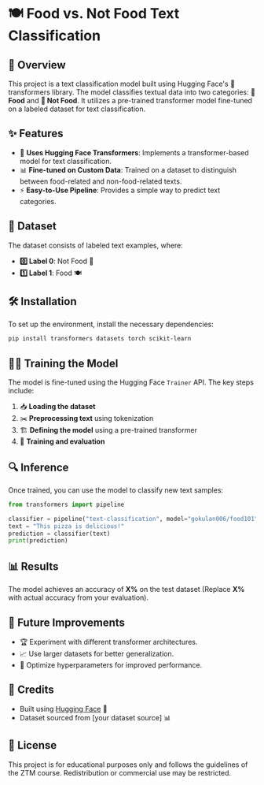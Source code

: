 # 🍽️ Food vs. Not Food Text Classification

## 📌 Overview
This project is a text classification model built using Hugging Face's 🤗 transformers library. The model classifies textual data into two categories: **🍕 Food** and **🚫 Not Food**. It utilizes a pre-trained transformer model fine-tuned on a labeled dataset for text classification.

## ✨ Features
- 🚀 **Uses Hugging Face Transformers**: Implements a transformer-based model for text classification.
- 📊 **Fine-tuned on Custom Data**: Trained on a dataset to distinguish between food-related and non-food-related texts.
- ⚡ **Easy-to-Use Pipeline**: Provides a simple way to predict text categories.

## 📂 Dataset
The dataset consists of labeled text examples, where:
- **0️⃣ Label 0**: Not Food 🚫
- **1️⃣ Label 1**: Food 🍽️

## 🛠️ Installation
To set up the environment, install the necessary dependencies:
```bash
pip install transformers datasets torch scikit-learn
```

## 🏋️‍♂️ Training the Model
The model is fine-tuned using the Hugging Face `Trainer` API. The key steps include:
1. 📥 **Loading the dataset**
2. ✂️ **Preprocessing text** using tokenization
3. 🏗️ **Defining the model** using a pre-trained transformer
4. 🎯 **Training and evaluation**

## 🔍 Inference
Once trained, you can use the model to classify new text samples:
```python
from transformers import pipeline

classifier = pipeline("text-classification", model="gokulan006/food101")
text = "This pizza is delicious!"
prediction = classifier(text)
print(prediction)
```

## 📊 Results
The model achieves an accuracy of **X%** on the test dataset (Replace **X%** with actual accuracy from your evaluation).

## 🚀 Future Improvements
- 🏆 Experiment with different transformer architectures.
- 📈 Use larger datasets for better generalization.
- 🎯 Optimize hyperparameters for improved performance.

## 🙌 Credits
- Built using [Hugging Face](https://huggingface.co/) 🤗
- Dataset sourced from [your dataset source] 📊

## 📜 License
This project is for educational purposes only and follows the guidelines of the ZTM course. Redistribution or commercial use may be restricted.

